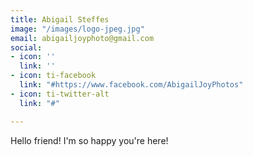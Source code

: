 ```yaml
---
title: Abigail Steffes
image: "/images/logo-jpeg.jpg"
email: abigailjoyphoto@gmail.com
social:
- icon: ''
  link: ''
- icon: ti-facebook
  link: "#https://www.facebook.com/AbigailJoyPhotos"
- icon: ti-twitter-alt
  link: "#"

---
```

Hello friend!  I'm so happy you're here!